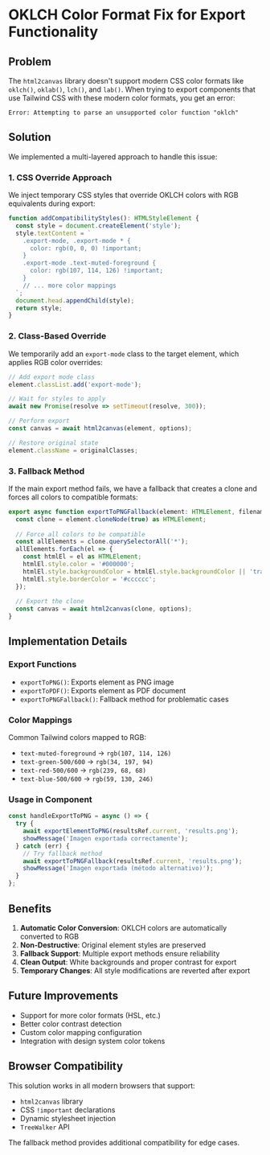 # OKLCH Color Format Fix for Export Functionality

## Problem

The `html2canvas` library doesn't support modern CSS color formats like `oklch()`, `oklab()`, `lch()`, and `lab()`. When trying to export components that use Tailwind CSS with these modern color formats, you get an error:

```
Error: Attempting to parse an unsupported color function "oklch"
```

## Solution

We implemented a multi-layered approach to handle this issue:

### 1. CSS Override Approach
We inject temporary CSS styles that override OKLCH colors with RGB equivalents during export:

```typescript
function addCompatibilityStyles(): HTMLStyleElement {
  const style = document.createElement('style');
  style.textContent = `
    .export-mode, .export-mode * {
      color: rgb(0, 0, 0) !important;
    }
    .export-mode .text-muted-foreground {
      color: rgb(107, 114, 126) !important;
    }
    // ... more color mappings
  `;
  document.head.appendChild(style);
  return style;
}
```

### 2. Class-Based Override
We temporarily add an `export-mode` class to the target element, which applies RGB color overrides:

```typescript
// Add export mode class
element.classList.add('export-mode');

// Wait for styles to apply
await new Promise(resolve => setTimeout(resolve, 300));

// Perform export
const canvas = await html2canvas(element, options);

// Restore original state
element.className = originalClasses;
```

### 3. Fallback Method
If the main export method fails, we have a fallback that creates a clone and forces all colors to compatible formats:

```typescript
export async function exportToPNGFallback(element: HTMLElement, filename: string) {
  const clone = element.cloneNode(true) as HTMLElement;
  
  // Force all colors to be compatible
  const allElements = clone.querySelectorAll('*');
  allElements.forEach(el => {
    const htmlEl = el as HTMLElement;
    htmlEl.style.color = '#000000';
    htmlEl.style.backgroundColor = htmlEl.style.backgroundColor || 'transparent';
    htmlEl.style.borderColor = '#cccccc';
  });
  
  // Export the clone
  const canvas = await html2canvas(clone, options);
}
```

## Implementation Details

### Export Functions
- `exportToPNG()`: Exports element as PNG image
- `exportToPDF()`: Exports element as PDF document
- `exportToPNGFallback()`: Fallback method for problematic cases

### Color Mappings
Common Tailwind colors mapped to RGB:
- `text-muted-foreground` → `rgb(107, 114, 126)`
- `text-green-500/600` → `rgb(34, 197, 94)`
- `text-red-500/600` → `rgb(239, 68, 68)`
- `text-blue-500/600` → `rgb(59, 130, 246)`

### Usage in Component
```typescript
const handleExportToPNG = async () => {
  try {
    await exportElementToPNG(resultsRef.current, 'results.png');
    showMessage('Imagen exportada correctamente');
  } catch (err) {
    // Try fallback method
    await exportToPNGFallback(resultsRef.current, 'results.png');
    showMessage('Imagen exportada (método alternativo)');
  }
};
```

## Benefits

1. **Automatic Color Conversion**: OKLCH colors are automatically converted to RGB
2. **Non-Destructive**: Original element styles are preserved
3. **Fallback Support**: Multiple export methods ensure reliability
4. **Clean Output**: White backgrounds and proper contrast for export
5. **Temporary Changes**: All style modifications are reverted after export

## Future Improvements

- Support for more color formats (HSL, etc.)
- Better color contrast detection
- Custom color mapping configuration
- Integration with design system color tokens

## Browser Compatibility

This solution works in all modern browsers that support:
- `html2canvas` library
- CSS `!important` declarations
- Dynamic stylesheet injection
- `TreeWalker` API

The fallback method provides additional compatibility for edge cases.